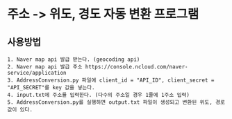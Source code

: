 # 주소 -> 위도, 경도 자동 변환 프로그램

## 사용방법

    1. Naver map api 발급 받는다. (geocoding api) 
    2. Naver map api 발급 주소 https://console.ncloud.com/naver-service/application
    3. AddressConversion.py 파일에 client_id = "API_ID", client_secret = "API_SECRET"를 key 값을 넣는다.
    4. input.txt에 주소를 입력한다. (다수의 주소일 경우 1줄에 1주소 입력)
    5. AddressConversion.py를 실행하면 output.txt 파일이 생성되고 변환된 위도, 경로 값이 있다.